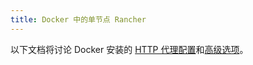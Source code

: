 ```yaml
---
title: Docker 中的单节点 Rancher
---
```


<head>
  <link rel="canonical" href="https://ranchermanager.docs.rancher.com/zh/reference-guides/single-node-rancher-in-docker"/>
</head>

以下文档将讨论 Docker 安装的 [HTTP 代理配置](http-proxy-configuration.md)和[高级选项](advanced-options.md)。
